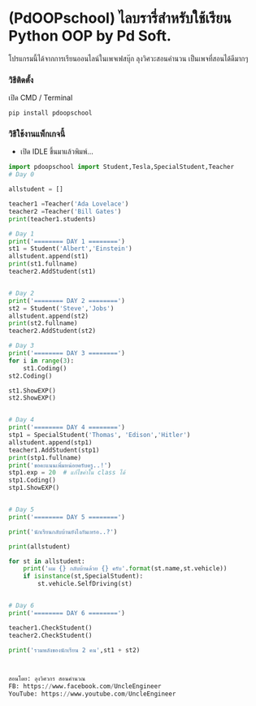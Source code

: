 # (PdOOPschool) ไลบรารี่สำหรับใช้เรียน Python OOP by Pd Soft.


โปรแกรมนี้ได้จากการเรียนออนไลน์ในเพจเฟสบุ๊ก ลุงวิศวะสอนคำนวน เป็นเพจที่สอนได้ดีมากๆ


### วิธีติดตั้ง

เปิด CMD / Terminal

```python
pip install pdoopschool
```

### วิธีใช้งานแพ็กเกจนี้

- เปิด IDLE ขึ้นมาแล้วพิมพ์...

```python
import pdoopschool import Student,Tesla,SpecialStudent,Teacher
# Day 0

allstudent = []

teacher1 =Teacher('Ada Lovelace')
teacher2 =Teacher('Bill Gates')
print(teacher1.students)

# Day 1
print('======== DAY 1 ========')
st1 = Student('Albert','Einstein')
allstudent.append(st1)
print(st1.fullname)
teacher2.AddStudent(st1)


# Day 2
print('======== DAY 2 ========')
st2 = Student('Steve','Jobs')
allstudent.append(st2)
print(st2.fullname)
teacher2.AddStudent(st2)

# Day 3
print('======== DAY 3 ========')
for i in range(3):
	st1.Coding()
st2.Coding()

st1.ShowEXP()
st2.ShowEXP()


# Day 4
print('======== DAY 4 ========')
stp1 = SpecialStudent('Thomas', 'Edison','Hitler')
allstudent.append(stp1)
teacher1.AddStudent(stp1)
print(stp1.fullname)
print('ขอคะแนนเพิ่มหน่อยครับครู..!')
stp1.exp = 20  # แก้ไขค่าใน class ได้  
stp1.Coding()
stp1.ShowEXP()


# Day 5
print('======== DAY 5 ========')

print('นักเรียนกลับบ้านยังไงกันเหรอ..?')

print(allstudent)

for st in allstudent:
	print('ผม {} กลับบ้านด้วย {} ครับ'.format(st.name,st.vehicle))
	if isinstance(st,SpecialStudent):
		st.vehicle.SelfDriving(st)


# Day 6
print('======== DAY 6 ========')

teacher1.CheckStudent()
teacher2.CheckStudent()

print('รวมพลังของนักเรียน 2 คน',st1 + st2)



สอนโดย: ลุงวิศวกร สอนคำนวณ
FB: https://www.facebook.com/UncleEngineer
YouTube: https://www.youtube.com/UncleEngineer
